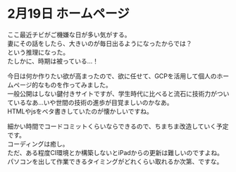 # 2月19日 ホームページ

ここ最近チビがご機嫌な日が多い気がする。  
妻にその話をしたら、大きいのが毎日出るようになったからでは？  
という推理になった。  
たしかに、時期は被っている…！

今日は何か作りたい欲が高まったので、欲に任せて、GCPを活用して個人のホームページ的なものを作ってみました。  
一般公開はしない鍵付きサイトですが、学生時代に比べると流石に技術力がついているなあ…いや世間の技術の進歩が目覚ましいのかなあ。  
HTMLやjsをベタ書きしていたのが懐かしいですね。

細かい時間でコードコミットくらいならできるので、ちまちま改造していく予定です。  
コーディングは癒し。  
ただ、ある程度CI環境とか構築しないとiPadからの更新は難しいのですよね。  
パソコンを出して作業できるタイミングがどれくらい取れるか次第、ですな。
